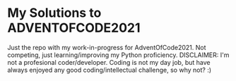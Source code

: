 # My Solutions to ADVENTOFCODE2021

Just the repo with my work-in-progress for AdventOfCode2021. Not competing, just learning/improving my Python proficiency.
DISCLAIMER: I'm not a profesional coder/developer. Coding is not my day job, but have always enjoyed any good coding/intellectual challenge, so why not? :)